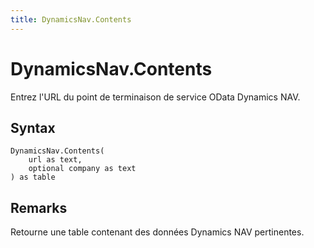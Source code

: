 ```yaml
---
title: DynamicsNav.Contents
---
```


# DynamicsNav.Contents


Entrez l&#39;URL du point de terminaison de service OData Dynamics NAV.


## Syntax

```powerquery
DynamicsNav.Contents(
    url as text,
    optional company as text
) as table
```


## Remarks

Retourne une table contenant des données Dynamics NAV pertinentes. 


